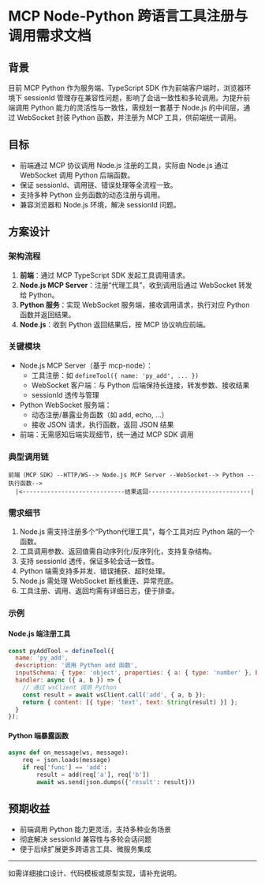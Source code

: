 # MCP Node-Python 跨语言工具注册与调用需求文档

## 背景
目前 MCP Python 作为服务端、TypeScript SDK 作为前端客户端时，浏览器环境下 sessionId 管理存在兼容性问题，影响了会话一致性和多轮调用。为提升前端调用 Python 能力的灵活性与一致性，需规划一套基于 Node.js 的中间层，通过 WebSocket 封装 Python 函数，并注册为 MCP 工具，供前端统一调用。

## 目标
- 前端通过 MCP 协议调用 Node.js 注册的工具，实际由 Node.js 通过 WebSocket 调用 Python 后端函数。
- 保证 sessionId、调用链、错误处理等全流程一致。
- 支持多种 Python 业务函数的动态注册与调用。
- 兼容浏览器和 Node.js 环境，解决 sessionId 问题。

## 方案设计

### 架构流程
1. **前端**：通过 MCP TypeScript SDK 发起工具调用请求。
2. **Node.js MCP Server**：注册“代理工具”，收到调用后通过 WebSocket 转发给 Python。
3. **Python 服务**：实现 WebSocket 服务端，接收调用请求，执行对应 Python 函数并返回结果。
4. **Node.js**：收到 Python 返回结果后，按 MCP 协议响应前端。

### 关键模块
- Node.js MCP Server（基于 mcp-node）：
  - 工具注册：如 `defineTool({ name: 'py_add', ... })`
  - WebSocket 客户端：与 Python 后端保持长连接，转发参数、接收结果
  - sessionId 透传与管理
- Python WebSocket 服务端：
  - 动态注册/暴露业务函数（如 add, echo, ...）
  - 接收 JSON 请求，执行函数，返回 JSON 结果
- 前端：无需感知后端实现细节，统一通过 MCP SDK 调用

### 典型调用链
```
前端（MCP SDK）--HTTP/WS--> Node.js MCP Server --WebSocket--> Python --执行函数-->
  |<-----------------------------结果返回-----------------------------|
```

### 需求细节
1. Node.js 需支持注册多个“Python代理工具”，每个工具对应 Python 端的一个函数。
2. 工具调用参数、返回值需自动序列化/反序列化，支持复杂结构。
3. 支持 sessionId 透传，保证多轮会话一致性。
4. Python 端需支持多并发、错误捕获、超时处理。
5. Node.js 需处理 WebSocket 断线重连、异常兜底。
6. 工具注册、调用、返回均需有详细日志，便于排查。

### 示例
#### Node.js 端注册工具
```js
const pyAddTool = defineTool({
  name: 'py_add',
  description: '调用 Python add 函数',
  inputSchema: { type: 'object', properties: { a: { type: 'number' }, b: { type: 'number' } }, required: ['a', 'b'] },
  handler: async ({ a, b }) => {
    // 通过 wsClient 调用 Python
    const result = await wsClient.call('add', { a, b });
    return { content: [{ type: 'text', text: String(result) }] };
  }
});
```

#### Python 端暴露函数
```python
async def on_message(ws, message):
    req = json.loads(message)
    if req['func'] == 'add':
        result = add(req['a'], req['b'])
        await ws.send(json.dumps({'result': result}))
```

## 预期收益
- 前端调用 Python 能力更灵活，支持多种业务场景
- 彻底解决 sessionId 兼容性与多轮会话问题
- 便于后续扩展更多跨语言工具、微服务集成

---
如需详细接口设计、代码模板或原型实现，请补充说明。
